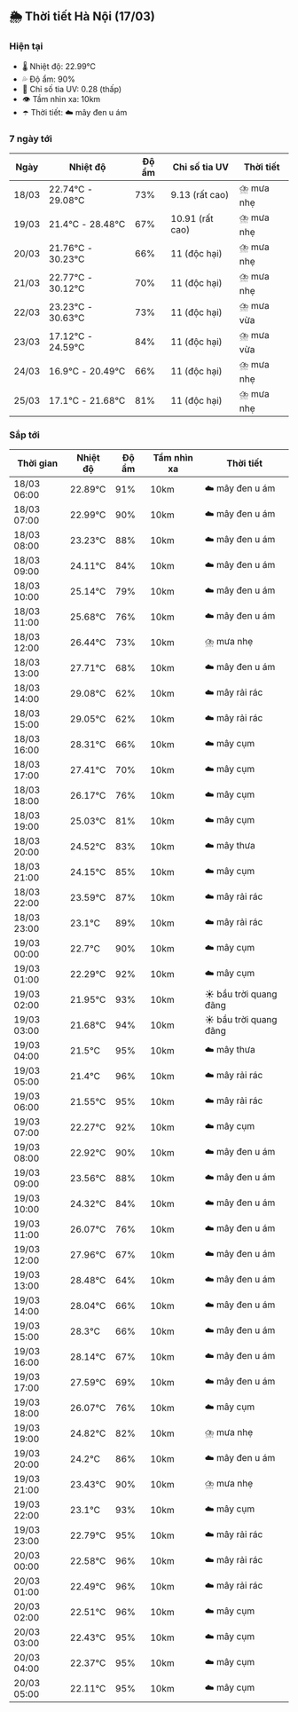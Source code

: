 ## 🌦️ Thời tiết Hà Nội (17/03)

### Hiện tại

- 🌡️ Nhiệt độ: 22.99℃
- 💦 Độ ẩm: 90%
- 🌟 Chỉ số tia UV: 0.28 (thấp)
- 👁️ Tầm nhìn xa: 10km
- ☂️ Thời tiết: ☁️ mây đen u ám

### 7 ngày tới

| Ngày | Nhiệt độ | Độ ẩm | Chỉ số tia UV | Thời tiết |
| --- | --- | --- | --- | --- |
| 18/03 | 22.74℃ - 29.08℃ | 73% | 9.13 (rất cao) | ⛈️ mưa nhẹ |
| 19/03 | 21.4℃ - 28.48℃ | 67% | 10.91 (rất cao) | ⛈️ mưa nhẹ |
| 20/03 | 21.76℃ - 30.23℃ | 66% | 11 (độc hại) | ⛈️ mưa nhẹ |
| 21/03 | 22.77℃ - 30.12℃ | 70% | 11 (độc hại) | ⛈️ mưa nhẹ |
| 22/03 | 23.23℃ - 30.63℃ | 73% | 11 (độc hại) | ⛈️ mưa vừa |
| 23/03 | 17.12℃ - 24.59℃ | 84% | 11 (độc hại) | ⛈️ mưa vừa |
| 24/03 | 16.9℃ - 20.49℃ | 66% | 11 (độc hại) | ⛈️ mưa nhẹ |
| 25/03 | 17.1℃ - 21.68℃ | 81% | 11 (độc hại) | ⛈️ mưa nhẹ |

### Sắp tới

| Thời gian | Nhiệt độ | Độ ẩm | Tầm nhìn xa | Thời tiết |
| --- | --- | --- | --- | --- |
| 18/03 06:00 | 22.89℃ | 91% | 10km | ☁️ mây đen u ám |
| 18/03 07:00 | 22.99℃ | 90% | 10km | ☁️ mây đen u ám |
| 18/03 08:00 | 23.23℃ | 88% | 10km | ☁️ mây đen u ám |
| 18/03 09:00 | 24.11℃ | 84% | 10km | ☁️ mây đen u ám |
| 18/03 10:00 | 25.14℃ | 79% | 10km | ☁️ mây đen u ám |
| 18/03 11:00 | 25.68℃ | 76% | 10km | ☁️ mây đen u ám |
| 18/03 12:00 | 26.44℃ | 73% | 10km | ⛈️ mưa nhẹ |
| 18/03 13:00 | 27.71℃ | 68% | 10km | ☁️ mây đen u ám |
| 18/03 14:00 | 29.08℃ | 62% | 10km | ☁️ mây rải rác |
| 18/03 15:00 | 29.05℃ | 62% | 10km | ☁️ mây rải rác |
| 18/03 16:00 | 28.31℃ | 66% | 10km | ☁️ mây cụm |
| 18/03 17:00 | 27.41℃ | 70% | 10km | ☁️ mây cụm |
| 18/03 18:00 | 26.17℃ | 76% | 10km | ☁️ mây cụm |
| 18/03 19:00 | 25.03℃ | 81% | 10km | ☁️ mây cụm |
| 18/03 20:00 | 24.52℃ | 83% | 10km | ☁️ mây thưa |
| 18/03 21:00 | 24.15℃ | 85% | 10km | ☁️ mây cụm |
| 18/03 22:00 | 23.59℃ | 87% | 10km | ☁️ mây rải rác |
| 18/03 23:00 | 23.1℃ | 89% | 10km | ☁️ mây rải rác |
| 19/03 00:00 | 22.7℃ | 90% | 10km | ☁️ mây cụm |
| 19/03 01:00 | 22.29℃ | 92% | 10km | ☁️ mây cụm |
| 19/03 02:00 | 21.95℃ | 93% | 10km | ☀️ bầu trời quang đãng |
| 19/03 03:00 | 21.68℃ | 94% | 10km | ☀️ bầu trời quang đãng |
| 19/03 04:00 | 21.5℃ | 95% | 10km | ☁️ mây thưa |
| 19/03 05:00 | 21.4℃ | 96% | 10km | ☁️ mây rải rác |
| 19/03 06:00 | 21.55℃ | 95% | 10km | ☁️ mây rải rác |
| 19/03 07:00 | 22.27℃ | 92% | 10km | ☁️ mây cụm |
| 19/03 08:00 | 22.92℃ | 90% | 10km | ☁️ mây đen u ám |
| 19/03 09:00 | 23.56℃ | 88% | 10km | ☁️ mây đen u ám |
| 19/03 10:00 | 24.32℃ | 84% | 10km | ☁️ mây đen u ám |
| 19/03 11:00 | 26.07℃ | 76% | 10km | ☁️ mây đen u ám |
| 19/03 12:00 | 27.96℃ | 67% | 10km | ☁️ mây đen u ám |
| 19/03 13:00 | 28.48℃ | 64% | 10km | ☁️ mây đen u ám |
| 19/03 14:00 | 28.04℃ | 66% | 10km | ☁️ mây đen u ám |
| 19/03 15:00 | 28.3℃ | 66% | 10km | ☁️ mây đen u ám |
| 19/03 16:00 | 28.14℃ | 67% | 10km | ☁️ mây đen u ám |
| 19/03 17:00 | 27.59℃ | 69% | 10km | ☁️ mây đen u ám |
| 19/03 18:00 | 26.07℃ | 76% | 10km | ☁️ mây cụm |
| 19/03 19:00 | 24.82℃ | 82% | 10km | ⛈️ mưa nhẹ |
| 19/03 20:00 | 24.2℃ | 86% | 10km | ☁️ mây đen u ám |
| 19/03 21:00 | 23.43℃ | 90% | 10km | ⛈️ mưa nhẹ |
| 19/03 22:00 | 23.1℃ | 93% | 10km | ☁️ mây cụm |
| 19/03 23:00 | 22.79℃ | 95% | 10km | ☁️ mây rải rác |
| 20/03 00:00 | 22.58℃ | 96% | 10km | ☁️ mây rải rác |
| 20/03 01:00 | 22.49℃ | 96% | 10km | ☁️ mây rải rác |
| 20/03 02:00 | 22.51℃ | 96% | 10km | ☁️ mây cụm |
| 20/03 03:00 | 22.43℃ | 95% | 10km | ☁️ mây cụm |
| 20/03 04:00 | 22.37℃ | 95% | 10km | ☁️ mây cụm |
| 20/03 05:00 | 22.11℃ | 95% | 10km | ☁️ mây cụm |
